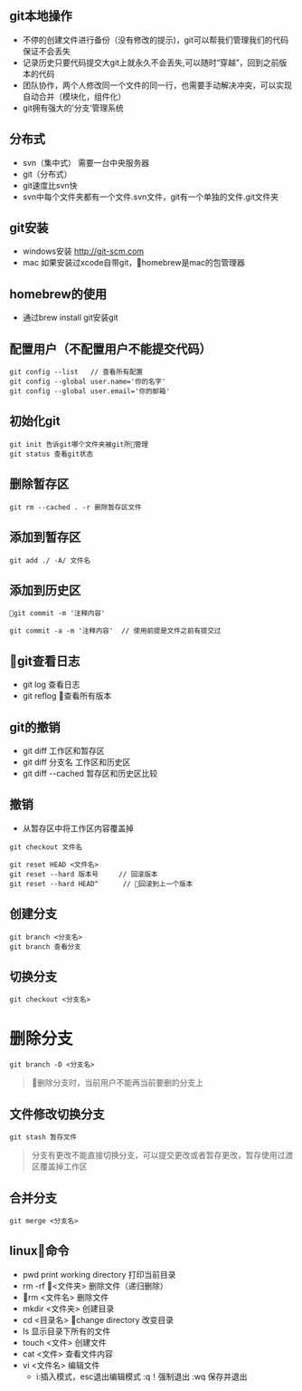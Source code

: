 ## git本地操作
- 不停的创建文件进行备份（没有修改的提示)，git可以帮我们管理我们的代码保证不会丢失
- 记录历史只要代码提交大git上就永久不会丢失,可以随时“穿越”，回到之前版本的代码
- 团队协作，两个人修改同一个文件的同一行，也需要手动解决冲突，可以实现自动合并（模块化，组件化）
- git拥有强大的’分支‘管理系统

## 分布式
- svn（集中式） 需要一台中央服务器
- git（分布式）
- git速度比svn快
- svn中每个文件夹都有一个文件.svn文件，git有一个单独的文件.git文件夹


## git安装
- windows安装 http://git-scm.com
- mac 如果安装过xcode自带git，homebrew是mac的包管理器

## homebrew的使用
- 通过brew install git安装git

## 配置用户（不配置用户不能提交代码）
```
git config --list   // 查看所有配置
git config --global user.name='你的名字'
git config --global user.email='你的邮箱'
```

## 初始化git
```
git init 告诉git哪个文件夹被git所管理
git status 查看git状态
```

## 删除暂存区
```
git rm --cached . -r 删除暂存区文件
```

## 添加到暂存区
```
git add ./ -A/ 文件名
```
## 添加到历史区
```
git commit -m '注释内容'
```
```
git commit -a -m '注释内容'  // 使用前提是文件之前有提交过
```

## git查看日志
- git log   查看日志
- git reflog  查看所有版本

## git的撤销
- git diff 工作区和暂存区
- git diff 分支名      工作区和历史区
- git diff --cached     暂存区和历史区比较

## 撤销
- 从暂存区中将工作区内容覆盖掉
```
git checkout 文件名
```
```
git reset HEAD <文件名>
git reset --hard 版本号     // 回滚版本
git reset --hard HEAD^      // 回滚到上一个版本
```

## 创建分支
```
git branch <分支名>
git branch 查看分支
```

## 切换分支
```
git checkout <分支名>
```

# 删除分支
```
git branch -D <分支名>
```
> 删除分支时，当前用户不能再当前要删的分支上

## 文件修改切换分支
```
git stash 暂存文件
```
> 分支有更改不能直接切换分支，可以提交更改或者暂存更改，暂存使用过渡区覆盖掉工作区

## 合并分支
```
git merge <分支名>
```

## linux命令
- pwd print working directory 打印当前目录
- rm -rf <文件夹> 删除文件（递归删除）
- rm <文件名> 删除文件
- mkdir <文件夹> 创建目录
- cd <目录名> change directory 改变目录
- ls 显示目录下所有的文件
- touch <文件> 创建文件
- cat <文件> 查看文件内容
- vi <文件名> 编辑文件
    - i:插入模式，esc退出编辑模式 :q！强制退出
    :wq 保存并退出

